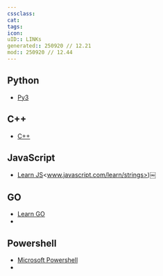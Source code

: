 ```yaml
---
cssclass:
cat:
tags:
icon:
uID:: LINKs
generated:: 250920 // 12.21
mod:: 250920 // 12.44
---
```



## Python
-  [Py3](https://docs.python.org/3/)


## C++

-  [C++](https://cplusplus.com/)

## JavaScript
-  [Learn JS](https://www.javascript.com/learn/strings)<www.javascript.com/learn/strings>)￼


## GO
-  [Learn GO](https://go.dev/learn/)
- 

## Powershell
-  [Microsoft Powershell](https://learn.microsoft.com/en-us/powershell/)
- 